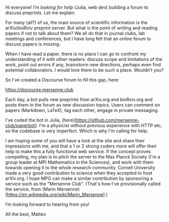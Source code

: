 Hi everyone! I’m *looking for help* (Julia, web dev) building a forum to discuss preprints. Let me explain.

For many (all?) of us, the main source of scientific information is the arXiv/bioRxiv preprint server. But what is the point of writing and reading papers if not to talk about them? We all do that in journal clubs, lab meetings and conferences, but I have long felt that an online forum to discuss papers is missing. 

When I have read a paper, there is no place I can go to confront my understanding of it with other readers: discuss scope and limitations of the work, point out errors if any, brainstorm new directions, perhaps even find potential collaborators. I would love there to be such a place. Wouldn’t you?

So I've created a Discourse forum to fill this gap, here:

https://discourse.mersenne.club

Each day, a bot pulls new preprints from arXiv.org and bioRxiv.org and posts them in the forum as new discussion topics. Users can comment on papers (Markdown, LaTeX), tag each other, engage in private messaging. 

I've coded the bot in Julia, (here)[https://github.com/mersenne-club/paperbot]. I'm a physicist without previous experience with HTTP etc, so the codebase is very imperfect. Which is why I'm calling for help.  

I am hoping some of you will have a look at the site and share their impressions with me, and that a 1 or 2 strong coders more will offer their help to make this a fully functional web service. If the concept proves compelling, my plan is to pitch the server to the Max Planck Society (I'm a group leader at MPI Mathematics in the Sciences), and work with them towards opening it to the whole research community. Cornell University made a very good contribution to science when they accepted to host arXiv.org. I hope MPG can make a similar contribution by sponsoring a service such as the "Mersenne Club". (That's how I've provisionally called the service, from (Marin Mersenne)[https://en.wikipedia.org/wiki/Marin_Mersenne].) 

I’m looking forward to hearing from you!

All the best,
Matteo